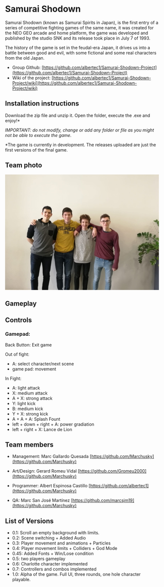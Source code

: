 # Samurai Shodown

Samurai Shodown (known as Samurai Spirits in Japan), 
is the first entry of a series of competitive fighting 
games of the same name, it was created for the NEO GEO 
arcade and home platform, the game was developed and 
published by the studio SNK and its release took place 
in July 7 of 1993.

The history of the game is set in the feudal-era Japan, 
it drives us into a battle between good and evil, with 
some fictional and some real characters from the old Japan.

- Group Github: [https://github.com/albertec1/Samurai-Shodown-Project](https://github.com/albertec1/Samurai-Shodown-Project)
- Wiki of the project: [https://github.com/albertec1/Samurai-Shodown-Project/wiki](https://github.com/albertec1/Samurai-Shodown-Project/wiki)

## Installation instructions

Download the zip file and unzip it. Open the folder, execute the .exe and enjoy!*

_IMPORTANT: do not modify, change or add any folder or file as you might not be able to execute the game._

*The game is currently in development. The releases uploaded are just the first versions of the final game.

## Team photo

![](https://github.com/Gromeu2000/Samurai-Shodown-Project/blob/master/General/Group%20Photo.jpeg)


## Gameplay



## Controls

### Gamepad:

Back Button: Exit game

Out of fight:
- A: select character/next scene
- game pad: movement

In Fight:
- A: light attack
- X: medium attack
- A + X: strong attack
- Y: light kick
- B: medium kick
- Y + X: strong kick
- A + A + A: Splash Fount
- left + down + right + A: power gradiation
- left + right + X: Lance de Lion

## Team members

- Management: Marc Gallardo Quesada [https://github.com/Marchusky](https://github.com/Marchusky)

- Art/Design: Gerard Romeu Vidal [https://github.com/Gromeu2000](https://github.com/Marchusky)

- Programmer: Albert Espinosa Castillo [https://github.com/albertec1](https://github.com/Marchusky)

- QA: Marc San José Martínez [https://github.com/marcsjm19](https://github.com/Marchusky)

## List of Versions

- 0.1: Scroll an empty background with limits.
- 0.2: Scene switching + Added Audio
- 0.3: Player movement and animations + Particles 
- 0.4: Player movement limits + Colliders + God Mode
- 0.45: Added Fonts + Win/Lose condition
- 0.5: two players gameplay
- 0.6: Charlotte character implemented
- 0.7: Controllers and combos implemented
- 1.0: Alpha of the game. Full UI, three rounds, one hole character playable.
